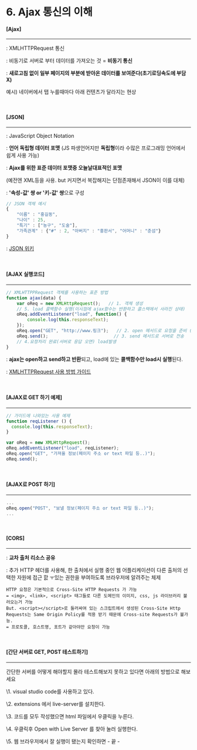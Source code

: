 # 6. Ajax 통신의 이해

#### [Ajax]

-----

: XMLHTTPRequest 통신

: 비동기로 서버로 부터 데이터를 가져오는 것 = **비동기 통신**

: **새로고침 없이 일부 페이지의 부분에 받아온 데이터를 보여준다(초기로딩속도에 부담 X)**

예시) 네이버에서 탭 누를때마다 아래 컨텐츠가 달라지는 현상

<br>

#### [JSON]

----

: JavaScript Object Notation

: **언어 독립형 데이터 포맷** (JS 파생언어지만 **독립형**이라 수많은 프로그래밍 언어에서 쉽게 사용 가능)

: **Ajax를 위한 표준 데이터 포맷중 오늘날대표적인 포맷**

  (예전엔 XML등을 사용. but 커지면서 복잡해지는 단점존재해서 JSON이 이를 대체)

: **'속성-값' 쌍 or '키-값' 쌍**으로 구성

```js
// JSON 객체 예시
{
	"이름" : "홍길동",
	"나이" : 25,
	"특기" : ["농구", "도술"],
	"가족관계" : {"#" : 2, "아버지" : "홍판서", "어머니" : "춘섬"}
}
```

: [JSON 위키](https://ko.wikipedia.org/wiki/JSON)

<br>

#### [AJAX 실행코드]

----

```js
// XMLHTTPPRequest 객체를 사용하는 표준 방법
function ajax(data) {
    var oReq = new XMLHttpRequest();   // 1. 객체 생성
    // 5. load 콜백함수 실행(이시점에 ajax함수는 반환하고 콜스택에서 사라진 상태)
    oReq.addEventListener("load", function() {  
        console.log(this.responseText);
    });
    oReq.open("GET", "http://www.링크");   // 2. open 메서드로 요청을 준비 ()
    oReq.send();                         // 3. send 메서드로 서버로 전송
    // 4.요청처리 완료(서버로 응답 오면) load발생
}
```

: **ajax는 open하고 send하고 반환**되고, load에 있는 **콜백함수만 load시 실행**된다.

: [XMLHTTPRequest 사용 방법 가이드](https://developer.mozilla.org/en-US/docs/Web/API/XMLHttpRequest/Using_XMLHttpRequest)

<br>

#### [AJAX로 GET 하기 예제]

----

```js
// 가이드에 나와있는 사용 예제
function reqListener () {
  console.log(this.responseText);
}

var oReq = new XMLHttpRequest();
oReq.addEventListener("load", reqListener);
oReq.open("GET", "가져올 정보(페이지 주소 or text 파일 등..)");
oReq.send();
```

<br>

#### [AJAX로 POST 하기]

----

```js
...
oReq.open("POST", "보낼 정보(페이지 주소 or text 파일 등..)");
...
```

<br>

#### [CORS]

----

: **교차 출처 리소스 공유**

: 추가 HTTP 헤더를 사용해, 한 출처에서 실행 중인 웹 어플리케이션이 다른 출처의 선택한 자원에 접근 핤 ㅜ있는 권한을 부여하도록 브라우저에 알려주는 체제

```
HTTP 요청은 기본적으로 Cross-Site HTTP Requests 가 가능
= <img>, <link>, <script> 태그들로 다른 도메인의 이미지, css, js 라이브러리 불러오는거 가능
But. <script></script>로 둘러싸여 있는 스크립트에서 생성된 Cross-Site Http Requests는 Same Origin Policy를 적용 받기 때문에 Cross-site Requests가 불가능.
= 프로토콜, 호스트명, 포트가 같아야만 요청이 가능
```

<br>

#### [간단 서버로 GET, POST 테스트하기]

----

간단한 서버를 어떻게 해야할지 몰라 테스트해보지 못하고 있다면 아래의 방법으로 해보세요

\1. visual studio code를 사용하고 있다.

\2. extensions 에서 live-server를 설치한다.

\3. 코드를 모두 작성했으면 html 파일에서 우클릭을 누른다.

\4. 우클릭후 Open with Live Server 를 찾아 눌러 실행한다.

\5. 웹 브라우저에서 잘 실행이 됐는지 확인하면 - 끝 -